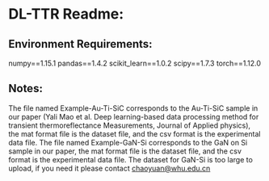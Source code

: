# DL-TTR Readme:
## Environment Requirements:
numpy==1.15.1
pandas==1.4.2
scikit_learn==1.0.2
scipy==1.7.3
torch==1.12.0
## Notes:
The file named Example-Au-Ti-SiC corresponds to the Au-Ti-SiC sample in our paper (Yali Mao et al. Deep learning-based data processing method for transient thermoreflectance Measurements, Journal of Applied physics), the mat format file is the dataset file, and the csv format is the experimental data file.
The file named Example-GaN-Si corresponds to the GaN on Si sample in our paper, the mat format file is the dataset file, and the csv format is the experimental data file.
The dataset for GaN-Si is too large to upload, if you need it please contact chaoyuan@whu.edu.cn
